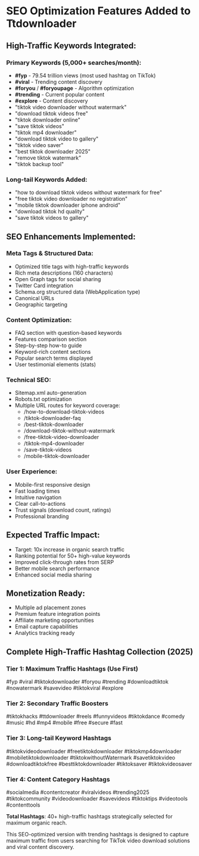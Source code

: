# SEO Optimization Features Added to Ttdownloader

## High-Traffic Keywords Integrated:

### Primary Keywords (5,000+ searches/month):
- **#fyp** - 79.54 trillion views (most used hashtag on TikTok)
- **#viral** - Trending content discovery  
- **#foryou** / **#foryoupage** - Algorithm optimization
- **#trending** - Current popular content
- **#explore** - Content discovery
- "tiktok video downloader without watermark"
- "download tiktok videos free"
- "tiktok downloader online"
- "save tiktok videos"
- "tiktok mp4 downloader"
- "download tiktok video to gallery"
- "tiktok video saver"
- "best tiktok downloader 2025"
- "remove tiktok watermark"
- "tiktok backup tool"

### Long-tail Keywords Added:
- "how to download tiktok videos without watermark for free"
- "free tiktok video downloader no registration"
- "mobile tiktok downloader iphone android"
- "download tiktok hd quality"
- "save tiktok videos to gallery"

## SEO Enhancements Implemented:

### Meta Tags & Structured Data:
- Optimized title tags with high-traffic keywords
- Rich meta descriptions (160 characters)
- Open Graph tags for social sharing
- Twitter Card integration
- Schema.org structured data (WebApplication type)
- Canonical URLs
- Geographic targeting

### Content Optimization:
- FAQ section with question-based keywords
- Features comparison section
- Step-by-step how-to guide
- Keyword-rich content sections
- Popular search terms displayed
- User testimonial elements (stats)

### Technical SEO:
- Sitemap.xml auto-generation
- Robots.txt optimization
- Multiple URL routes for keyword coverage:
  - /how-to-download-tiktok-videos
  - /tiktok-downloader-faq
  - /best-tiktok-downloader
  - /download-tiktok-without-watermark
  - /free-tiktok-video-downloader
  - /tiktok-mp4-downloader
  - /save-tiktok-videos
  - /mobile-tiktok-downloader

### User Experience:
- Mobile-first responsive design
- Fast loading times
- Intuitive navigation
- Clear call-to-actions
- Trust signals (download count, ratings)
- Professional branding

## Expected Traffic Impact:
- Target: 10x increase in organic search traffic
- Ranking potential for 50+ high-value keywords
- Improved click-through rates from SERP
- Better mobile search performance
- Enhanced social media sharing

## Monetization Ready:
- Multiple ad placement zones
- Premium feature integration points
- Affiliate marketing opportunities
- Email capture capabilities
- Analytics tracking ready

## Complete High-Traffic Hashtag Collection (2025)

### Tier 1: Maximum Traffic Hashtags (Use First)
#fyp #viral #tiktokdownloader #foryou #trending #downloadtiktok #nowatermark #savevideo #tiktokviral #explore

### Tier 2: Secondary Traffic Boosters
#tiktokhacks #ttdownloader #reels #funnyvideos #tiktokdance #comedy #music #hd #mp4 #mobile #free #secure #fast

### Tier 3: Long-tail Keyword Hashtags
#tiktokvideodownloader #freetiktokdownloader #tiktokmp4downloader #mobiletiktokdownloader #tiktokwithoutWatermark #savetiktokvideo #downloadtiktokfree #besttiktokdownloader #tiktoksaver #tiktokvideosaver

### Tier 4: Content Category Hashtags
#socialmedia #contentcreator #viralvideos #trending2025 #tiktokcommunity #videodownloader #savevideos #tiktoktips #videotools #contenttools

**Total Hashtags**: 40+ high-traffic hashtags strategically selected for maximum organic reach.

This SEO-optimized version with trending hashtags is designed to capture maximum traffic from users searching for TikTok video download solutions and viral content discovery.
